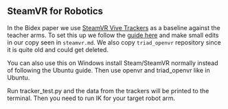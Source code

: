 ## SteamVR for Robotics
In the Bidex paper we use [SteamVR Vive Trackers](https://www.vive.com/us/accessory/tracker3/) as a baseline against the teacher arms.  To set this up we follow the [guide here](https://gist.github.com/DanielArnett/c9a56c9c7cc0def2064z480bca1f6772) and make small edits in our copy seen in `steamvr.md`.  We also copy `triad_openvr` repository since it is quite old and could get deleted.

You can also use this on Windows install Steam/SteamVR normally instead of following the Ubuntu guide.  Then use openvr and triad_openvr like in Ubuntu.

Run tracker_test.py and the data from the trackers will be printed to the terminal.  Then you need to run IK for your target robot arm.
